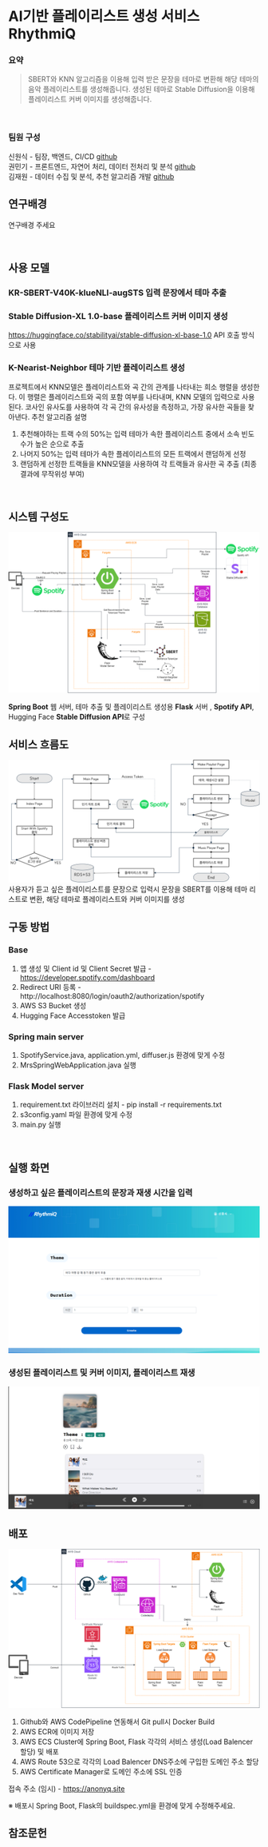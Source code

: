 # AI기반 플레이리스트 생성 서비스 RhythmiQ

### 요약

> SBERT와 KNN 알고리즘을 이용해 입력 받은 문장을 테마로 변환해 해당 테마의 음악 플레이리스트를 생성해줍니다.
> 생성된 테마로 Stable Diffusion을 이용해 플레이리스트 커버 이미지를 생성해줍니다.

<br/>

### 팀원 구성

신원식 - 팀장, 백엔드, CI/CD [github](https://github.com/makethempubliq)  
권민기 - 프론트엔드, 자연어 처리, 데이터 전처리 및 분석 [github](https://github.com/SophieKwonn)  
김재원 - 데이터 수집 및 분석, 추천 알고리즘 개발 [github](https://github.com/jaewon9325)

## 연구배경

연구배경 주세요

<br/>

## 사용 모델
### KR-SBERT-V40K-klueNLI-augSTS 입력 문장에서 테마 추출

### Stable Diffusion-XL 1.0-base 플레이리스트 커버 이미지 생성
https://huggingface.co/stabilityai/stable-diffusion-xl-base-1.0 API 호출 방식으로 사용<br/>
### K-Nearist-Neighbor 테마 기반 플레이리스트 생성
프로젝트에서 KNN모델은 플레이리스트와 곡 간의 관계를 나타내는 희소 행렬을 생성한다.
이 행렬은 플레이리스트와 곡의 포함 여부를 나타내며, KNN 모델의 입력으로 사용된다.
코사인 유사도를 사용하여 각 곡 간의 유사성을 측정하고, 가장 유사한 곡들을 찾아낸다.
추천 알고리즘 설명
1. 추천해야하는 트랙 수의 50%는 입력 테마가 속한 플레이리스트 중에서 소속 빈도 수가 높은 순으로 추출
2. 나머지 50%는 입력 테마가 속한 플레이리스트의 모든 트랙에서 랜덤하게 선정
3. 랜덤하게 선정한 트랙들을 KNN모델을 사용하여 각 트랙들과 유사한 곡 추출 (최종 결과에 무작위성 부여)
<br/>

## 시스템 구성도

![시스템 구성도](./img/시스템%20구성도.png)

**Spring Boot** 웹 서버, 테마 추출 및 플레이리스트 생성용 **Flask** 서버
, **Spotify API**, Hugging Face **Stable Diffusion API**로 구성
<br/>

## 서비스 흐름도

![서비스 흐름도](./img/서비스%20흐름도.png)  
사용자가 듣고 싶은 플레이리스트를 문장으로 입력시 문장을 SBERT를 이용해 테마 리스트로 변환, 해당 테마로 플레이리스트와 커버 이미지를 생성
<br/>

## 구동 방법
### Base
1. 앱 생성 및 Client id 및 Client Secret 발급 - https://developer.spotify.com/dashboard
2. Redirect URI 등록 - http://localhost:8080/login/oauth2/authorization/spotify
3. AWS S3 Bucket 생성
4. Hugging Face Accesstoken 발급
### Spring main server
1. SpotifyService.java, application.yml, diffuser.js 환경에 맞게 수정
2. MrsSpringWebApplication.java 실행
### Flask Model server
1. requirement.txt 라이브러리 설치 - pip install -r requirements.txt
2. s3config.yaml 파일 환경에 맞게 수정
3. main.py 실행


<br/>

## 실행 화면

### 생성하고 싶은 플레이리스트의 문장과 재생 시간을 입력
![](./img/문장%20입력.png)
### 생성된 플레이리스트 및 커버 이미지, 플레이리스트 재생
![](./img/노래%20재생.png)
<br/>

## 배포

![](./img/배포%20프로세스.png)
1. Github와 AWS CodePipeline 연동해서 Git pull시 Docker Build
2. AWS ECR에 이미지 저장
3. AWS ECS Cluster에 Spring Boot, Flask 각각의 서비스 생성(Load Balencer 할당) 및 배포
4. AWS Route 53으로 각각의 Load Balencer DNS주소에 구입한 도메인 주소 할당
5. AWS Certificate Manager로 도메인 주소에 SSL 인증

접속 주소 (임시) - https://anonyq.site

※ 배포시 Spring Boot, Flask의 buildspec.yml을 환경에 맞게 수정해주세요.

## 참조문헌


